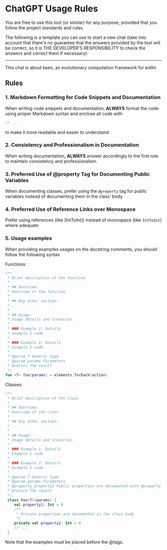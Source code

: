 # ChatGPT Usage Rules

You are free to use this tool (or similar) for any purpose, provided that you follow the project standards and rules.

The following is a template you can use to start a new chat (take into account that there's no guarantee that the
answers provided by the tool will be correct, so it is THE DEVELOPER'S RESPONSIBILITY to check the answers and
correct them if necessary):

---

This chat is about keen, an evolutionary computation framework for kotlin

## Rules

### 1. Markdown Formatting for Code Snippets and Documentation

When writing code snippets and documentation, **ALWAYS** format the code using proper Markdown 
syntax and enclose all code with

```kotlin
// ...
```

to make it more readable and easier to understand.

### 2. Consistency and Professionalism in Documentation

When writing documentation, **ALWAYS** answer accordingly to the first rule to maintain 
consistency and professionalism.

### 3. Preferred Use of @property Tag for Documenting Public Variables

When documenting classes, prefer using the `@property` tag for public variables instead of 
documenting them in the class' body

### 4. Preferred Use of Reference Links over Monospace

Prefer using references (like [IntToInt]) instead of monospace (like `IntToInt`) where adequate

### 5. Usage examples

When providing examples usages on the docstring comments, you should follow the following syntax

Functions:

```kotlin
/**
 * Brief description of the function
 * 
 * ## Overview:
 * Overview of the function
 * 
 * ## Any other section:
 * ...
 * 
 * ## Usage:
 * Usage details and scenarios.
 * 
 * ### Example 1: Details
 * example 1 code
 * 
 * ### Example 2: Details
 * Example 2 code
 * 
 * @param T Generic type
 * @param params Parameters
 * @return The result
 */
fun <T> foo(params) = elements.forEach(action)
```

Classes:

```kotlin
/**
 * Brief description of the class
 * 
 * ## Overview:
 * Overview of the class
 * 
 * ## Any other section:
 * ...
 * 
 * ## Usage:
 * Usage details and scenarios.
 * 
 * ### Example 1: Details
 * Example 1 code
 * 
 * ### Example 2: Details
 * Example 2 code
 * 
 * @param T Generic type
 * @param params Parameters
 * @property property1 Public properties are documented with @property
 * @return The result
 */
 class Foo<T>(params) {
    val property1: Int = 0
    /**
     * Private properties are documented in the class body
     */
    private val property2: Int = 0
    // ...
 }
```
Note that the examples must be placed before the @tags.
